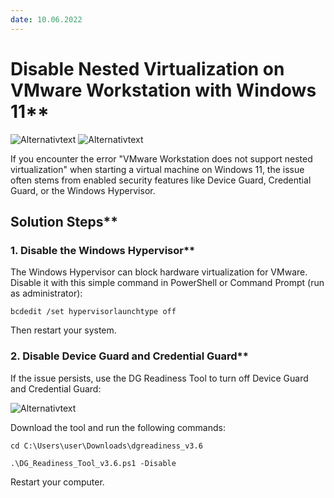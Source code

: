 ```yaml
---
date: 10.06.2022
---
```


# Disable Nested Virtualization on VMware Workstation with Windows 11**

![Alternativtext](../articles/Disable-the-Windows-Hypervisor/001.png)
![Alternativtext](../articles/Disable-the-Windows-Hypervisor/002.png)

If you encounter the error "VMware Workstation does not support nested virtualization" when starting a virtual machine on Windows 11, the issue often stems from enabled security features like Device Guard, Credential Guard, or the Windows Hypervisor.

## Solution Steps**


### 1. Disable the Windows Hypervisor**

The Windows Hypervisor can block hardware virtualization for VMware. Disable it with this simple command in PowerShell or Command Prompt (run as administrator):

```
bcdedit /set hypervisorlaunchtype off
```

Then restart your system.

### 2. Disable Device Guard and Credential Guard**

If the issue persists, use the DG Readiness Tool to turn off Device Guard and Credential Guard:

![Alternativtext](../articles/Disable-the-Windows-Hypervisor/003.png)

Download the tool and run the following commands:

```
cd C:\Users\user\Downloads\dgreadiness_v3.6

.\DG_Readiness_Tool_v3.6.ps1 -Disable
```

Restart your computer.
